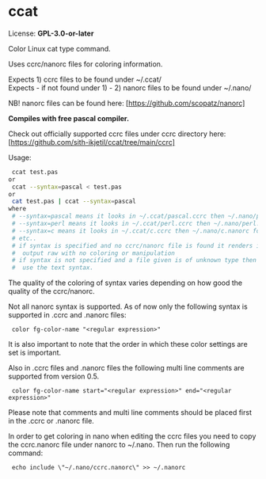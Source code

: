 # ccat
License: **GPL-3.0-or-later**  

Color Linux cat type command.  

Uses ccrc/nanorc files for coloring information.  

Expects 1) ccrc files to be found under ~/.ccat/  
Expects - if not found under 1) - 2) nanorc files to be found under ~/.nano/

NB! nanorc files can be found here: [https://github.com/scopatz/nanorc]

**Compiles with free pascal compiler.**  

Check out officially supported ccrc files under ccrc directory here: [https://github.com/sith-ikjetil/ccat/tree/main/ccrc]  

Usage:  
```bash
 ccat test.pas
or
 ccat --syntax=pascal < test.pas
or
 cat test.pas | ccat --syntax=pascal
where
 # --syntax=pascal means it looks in ~/.ccat/pascal.ccrc then ~/.nano/pascal.nanorc for syntax format
 # --syntax=perl means it looks in ~/.ccat/perl.ccrc then ~/.nano/perl.nanorc for syntax format
 # --syntax=c means it looks in ~/.ccat/c.ccrc then ~/.nano/c.nanorc for syntax format 
 # etc..
 # if syntax is specified and no ccrc/nanorc file is found it renders input to 
 #  output raw with no coloring or manipulation
 # if syntax is not specified and a file given is of unknown type then default it will 
 #  use the text syntax.
```
The quality of the coloring of syntax varies depending on how good the quality of the ccrc/nanorc.  

Not all nanorc syntax is supported. As of now only the following syntax is supported in .ccrc and .nanorc files:
```
 color fg-color-name "<regular expression>"
```
It is also important to note that the order in which these color settings are set is important.

Also in .ccrc files and .nanorc files the following multi line comments are supported from version 0.5.
```
 color fg-color-name start="<regular expression>" end="<regular expression>"
```
Please note that comments and multi line comments should be placed first in the .ccrc or .nanorc file.

In order to get coloring in nano when editing the ccrc files you need to copy  
the ccrc.nanorc file under nanorc to ~/.nano. Then run the following command:
```
 echo include \"~/.nano/ccrc.nanorc\" >> ~/.nanorc
```

